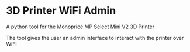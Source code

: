 # 3D Printer WiFi Admin
 
A python tool for the Monoprice MP Select Mini V2 3D Printer

The tool gives the user an admin interface to interact with the printer over WiFi